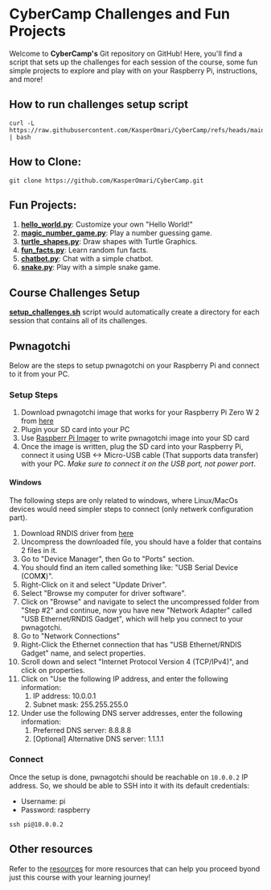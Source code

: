 # CyberCamp Challenges and Fun Projects

Welcome to **CyberCamp's** Git repository on GitHub!
Here, you'll find a script that sets up the challenges for each session of the course, some fun simple projects to explore and play with on your Raspberry Pi, instructions, and more!

## How to run challenges setup script
```
curl -L https://raw.githubusercontent.com/KasperOmari/CyberCamp/refs/heads/main/challenges/setup_challenges.sh | bash
```

## How to Clone:
```
git clone https://github.com/KasperOmari/CyberCamp.git
```

## Fun Projects:
1. [**hello_world.py**](/fun-projects/hello_world.py): Customize your own "Hello World!"
2. [**magic_number_game.py**](/fun-projects/magic_number_game.py): Play a number guessing game.
3. [**turtle_shapes.py**](/fun-projects/turtle_shapes.py): Draw shapes with Turtle Graphics.
4. [**fun_facts.py**](/fun-projects/fun_facts.py): Learn random fun facts.
5. [**chatbot.py**](/fun-projects/chatbot.py): Chat with a simple chatbot.
6. [**snake.py**](/fun-projects/snake.py): Play with a simple snake game.

## Course Challenges Setup
[**setup_challenges.sh**](/challenges/setup_challenges.sh) script would automatically create a directory for each session that contains all of its challenges.


## Pwnagotchi
Below are the steps to setup pwnagotchi on your Raspberry Pi and connect to it from your PC.

### Setup Steps
1. Download pwnagotchi image that works for your Raspberry Pi Zero W 2 from [here](https://pwnagotchi.org/3rd-party-images/index.html)
2. Plugin your SD card into your PC
3. Use [Raspberr Pi Imager](https://www.raspberrypi.com/software/) to write pwnagotchi image into your SD card
4. Once the image is written, plug the SD card into your Raspberry Pi, connect it using USB <-> Micro-USB cable (That supports data transfer) with your PC. *Make sure to connect it on the USB port, not power port*.

#### Windows
The following steps are only related to windows, where Linux/MacOs devices would need simpler steps to connect (only netwerk configuration part).
1. Download RNDIS driver from [here](https://www.factoryforward.com/pi-zero-w-headless-setup-windows10-rndis-driver-issue-resolved/)
2. Uncompress the downloaded file, you should have a folder that contains 2 files in it.
3. Go to "Device Manager", then Go to "Ports" section.
4. You should find an item called something like: "USB Serial Device (COM**X**)".
5. Right-Click on it and select "Update Driver".
6. Select "Browse my computer for driver software".
7. Click on "Browse" and navigate to select the uncompressed folder from "Step #2" and continue, now you have new "Network Adapter" called "USB Ethernet/RNDIS Gadget", which will help you connect to your pwnagotchi.
8. Go to "Network Connections"
9. Right-Click the Ethernet connection that has "USB Ethernet/RNDIS Gadget" name, and select properties.
10. Scroll down and select "Internet Protocol Version 4 (TCP/IPv4)", and click on properties.
11. Click on "Use the following IP address, and enter the following information:
    1. IP address: 10.0.0.1
    2. Subnet mask: 255.255.255.0
13. Under use the following DNS server addresses, enter the following information:
    1. Preferred DNS server: 8.8.8.8
    2. [Optional] Alternative DNS server: 1.1.1.1

### Connect
Once the setup is done, pwnagotchi should be reachable on `10.0.0.2` IP address. So, we should be able to SSH into it with its default credentials: 
- Username: pi
- Password: raspberry
```
ssh pi@10.0.0.2
```

## Other resources
Refer to the [resources](/resources/README.md) for more resources that can help you proceed byond just this course with your learning journey! 

